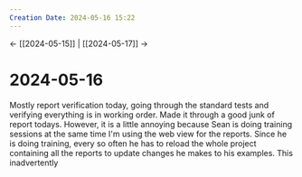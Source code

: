 ```yaml
---
Creation Date: 2024-05-16 15:22
---
```


<- [[2024-05-15]] | [[2024-05-17]]  ->

# 2024-05-16
Mostly report verification today, going through the standard tests and verifying everything is in working order. Made it through a good junk of report todays. However, it is a little annoying because Sean is doing training sessions at the same time I'm using the web view for the reports. Since he is doing training, every so often he has to reload the whole project containing all the reports to update changes he makes to his examples. This inadvertently 